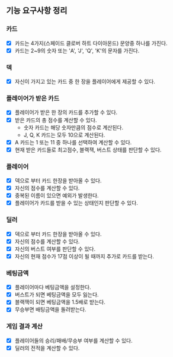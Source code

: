 ## 기능 요구사항 정리

### 카드
- [x] 카드는 4가지(스페이드 클로버 하트 다이아몬드) 문양중 하나를 가진다.
- [x] 카드는 2~9의 숫자 또는 'A', 'J', 'Q', 'K'의 문자를 가진다.

### 덱
- [x] 자신이 가지고 있는 카드 중 한 장을 플레이어에게 제공할 수 있다.

### 플레이어가 받은 카드
- [x] 플레이어가 받은 한 장의 카드를 추가할 수 있다.
- [x] 받은 카드의 총 점수를 계산할 수 있다.
  - 숫자 카드는 해당 숫자만큼의 점수로 계산된다.
  - J, Q, K 카드는 모두 10으로 계산된다.
- [x] A 카드는 1 또는 11 중 하나를 선택하여 계산할 수 있다.
- [x] 현재 받은 카드들로 최고점수, 블랙잭, 버스트 상태를 판단할 수 있다.
  
### 플레이어
- [x] 덱으로 부터 카드 한장을 받아올 수 있다.
- [x] 자신의 점수를 계산할 수 있다.
- [x] 중복된 이름이 있으면 예외가 발생한다.
- [x] 플레이어가 카드를 받을 수 있는 상태인지 판단할 수 있다.

### 딜러
- [x] 덱으로 부터 카드 한장을 받아올 수 있다.
- [x] 자신의 점수를 계산할 수 있다.
- [x] 자신의 버스트 여부를 판단할 수 있다.
- [x] 자신의 현재 점수가 17점 이상이 될 때까지 추가로 카드를 받는다.

### 베팅금액
- [x] 플레이어마다 베팅금액을 설정한다.
- [x] 버스트가 되면 베팅금액을 모두 잃는다.
- [x] 블랙잭이 되면 베팅금액을 1.5배로 받는다.
- [x] 무승부면 배팅금액을 돌려받는다.

### 게임 결과 계산
- [x] 플레이어들의 승리/패배/무승부 여부를 계산할 수 있다.
- [x] 딜러의 전적을 계산할 수 있다.
